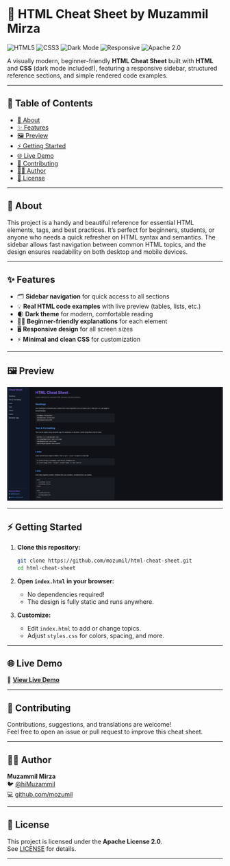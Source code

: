 <!-- HTML, CSS, Cheat Sheet, Beginner, Reference, Web Development, Responsive, Dark Mode, Open Source -->

# 📝 HTML Cheat Sheet by Muzammil Mirza

![HTML5](https://img.shields.io/badge/HTML5-E34F26?style=for-the-badge&logo=html5&logoColor=white)
![CSS3](https://img.shields.io/badge/CSS3-1572B6?style=for-the-badge&logo=css3&logoColor=white)
![Dark Mode](https://img.shields.io/badge/Dark--Mode-Enabled-000?style=for-the-badge&logo=moon&logoColor=white)
![Responsive](https://img.shields.io/badge/Responsive-Design-blue?style=for-the-badge)
![Apache 2.0](https://img.shields.io/badge/License-Apache_2.0-yellow?style=for-the-badge)

A visually modern, beginner-friendly **HTML Cheat Sheet** built with **HTML** and **CSS** (dark mode included!), featuring a responsive sidebar, structured reference sections, and simple rendered code examples.

---

## 📌 Table of Contents

- [📖 About](#-about)
- [✨ Features](#-features)
- [🖼️ Preview](#-preview)
- [⚡ Getting Started](#-getting-started)
- [🌐 Live Demo](#-live-demo)
- [🤝 Contributing](#-contributing)
- [🙋‍♂️ Author](#-author)
- [📜 License](#-license)

---

## 📖 About

This project is a handy and beautiful reference for essential HTML elements, tags, and best practices. It’s perfect for beginners, students, or anyone who needs a quick refresher on HTML syntax and semantics. The sidebar allows fast navigation between common HTML topics, and the design ensures readability on both desktop and mobile devices.

---

## ✨ Features

- 🗂️ **Sidebar navigation** for quick access to all sections
- 💡 **Real HTML code examples** with live preview (tables, lists, etc.)
- 🌒 **Dark theme** for modern, comfortable reading
- 🧑‍🎓 **Beginner-friendly explanations** for each element
- 🖥️ **Responsive design** for all screen sizes
- ⚡ **Minimal and clean CSS** for customization

---

## 🖼️ Preview

![Preview Screenshot](html-cheat-sheet.png)

---

## ⚡ Getting Started

1. **Clone this repository:**
    ```bash
    git clone https://github.com/mozumil/html-cheat-sheet.git
    cd html-cheat-sheet
    ```

2. **Open `index.html` in your browser:**
    - No dependencies required!
    - The design is fully static and runs anywhere.

3. **Customize:**
    - Edit `index.html` to add or change topics.
    - Adjust `styles.css` for colors, spacing, and more.

---

## 🌐 Live Demo

🔗 **[View Live Demo](https://mozumil.github.io/html-cheat-sheet/)**

---

## 🤝 Contributing

Contributions, suggestions, and translations are welcome!  
Feel free to open an issue or pull request to improve this cheat sheet.

---

## 🙋‍♂️ Author

**Muzammil Mirza**  
🐦 [@hiMuzammil](https://x.com/hiMuzammil)  
💻 [github.com/mozumil](https://github.com/mozumil)  

---

## 📜 License

This project is licensed under the **Apache License 2.0**.  
See [LICENSE](LICENSE) for details.

---